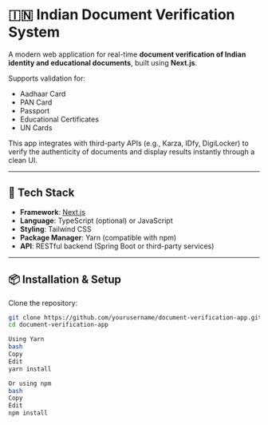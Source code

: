 # 🇮🇳 Indian Document Verification System

A modern web application for real-time **document verification of Indian identity and educational documents**, built using **Next.js**.

Supports validation for:
- Aadhaar Card
- PAN Card
- Passport
- Educational Certificates
- UN Cards

This app integrates with third-party APIs (e.g., Karza, IDfy, DigiLocker) to verify the authenticity of documents and display results instantly through a clean UI.

---

## 🔧 Tech Stack

- **Framework**: [Next.js](https://nextjs.org/)
- **Language**: TypeScript (optional) or JavaScript
- **Styling**: Tailwind CSS
- **Package Manager**: Yarn (compatible with npm)
- **API**: RESTful backend (Spring Boot or third-party services)

---

## 📦 Installation & Setup

Clone the repository:

```bash
git clone https://github.com/yourusername/document-verification-app.git
cd document-verification-app

Using Yarn
bash
Copy
Edit
yarn install

Or using npm
bash
Copy
Edit
npm install
